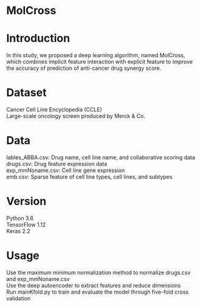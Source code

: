 # MolCross
# Introduction
In this study, we proposed a deep learning algorithm, named MolCross, which combines implicit feature interaction with explicit feature to improve the accuracy of prediction of anti-cancer drug synergy score.

# Dataset
Cancer Cell Line Encyclopedia (CCLE)  
Large-scale oncology screen produced by Merck & Co.  

# Data
lables_ABBA.csv: Drug name, cell line name, and collaborative scoring data  
drugs.csv: Drug feature expression data  
exp_mmNoname.csv: Cell line gene expression  
emb.csv: Sparse feature of cell line types, cell lines, and subtypes

# Version
Python 3.6  
TensorFlow 1.12  
Keras 2.2  

# Usage
Use the maximum minimum normalization method to normalize drugs.csv and exp_mmNoname.csv  
Use the deep autoencoder to extract features and reduce dimensions  
Run mainKfold.py to train and evaluate the model through five-fold cross validation  
